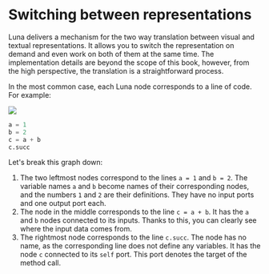 # Switching between representations

Luna delivers a mechanism for the two way translation between visual and textual representations. It allows you to switch the representation on demand and even work on both of them at the same time. The  implementation details are beyond the scope of this book, however, from the high perspective, the translation is a straightforward process.

In the most common case, each Luna node corresponds to a line of code. For example:

![](assets/ex1.png)

```python
a = 1
b = 2
c = a + b
c.succ
```


Let's break this graph down:

1. The two leftmost nodes correspond to the lines `a = 1` and `b = 2`. The variable names `a` and `b` become names of their corresponding nodes, and the numbers `1` and `2` are their definitions. They have no input ports and one output port each.
2. The node in the middle corresponds to the line `c = a + b`. It has the `a` and `b` nodes connected to its inputs. Thanks to this, you can clearly see where the input data comes from.
3. The rightmost node corresponds to the line `c.succ`. The node has no name, as the corresponding line does not define any variables. It has the node `c` connected to its `self` port. This port denotes the target of the method call.

